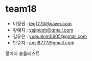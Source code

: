 # team18

- 이정권 : leg1770@naver.com
- 황예지 : yejipooh@gmail.com
- 김유은 : yueunkim0605@gmail.com
- 안승지 : ansj8777@gmail.com

황예지 충돌테스트
